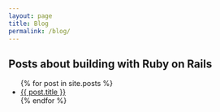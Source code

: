 ```yaml
---
layout: page
title: Blog
permalink: /blog/
---
```


## Posts about building with Ruby on Rails

<ul>
  {% for post in site.posts %}
    <li>
      <a href="{{ post.url }}">{{ post.title }}</a>
    </li>
  {% endfor %}
</ul>
